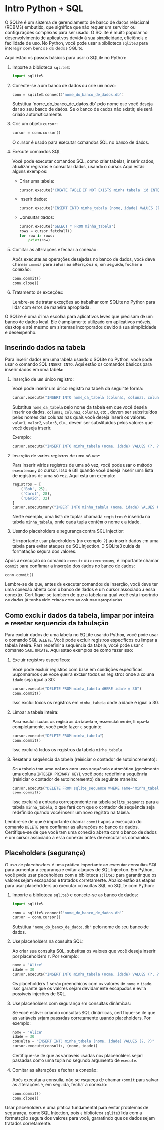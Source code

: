 # Intro Python + SQL

O SQLite é um sistema de gerenciamento de banco de dados relacional (RDBMS) embutido, que significa que não requer um servidor ou configurações complexas para ser usado. O SQLite é muito popular no desenvolvimento de aplicativos devido à sua simplicidade, eficiência e facilidade de uso. No Python, você pode usar a biblioteca `sqlite3` para interagir com bancos de dados SQLite.

Aqui estão os passos básicos para usar o SQLite no Python:

1. Importe a biblioteca `sqlite3`:

   ```python
   import sqlite3
   ```

2. Conecte-se a um banco de dados ou crie um novo:

   ```python
   conn = sqlite3.connect('nome_do_banco_de_dados.db')
   ```

   Substitua 'nome_do_banco_de_dados.db' pelo nome que você deseja dar ao seu banco de dados. Se o banco de dados não existir, ele será criado automaticamente.

3. Crie um objeto `cursor`:

   ```python
   cursor = conn.cursor()
   ```

   O cursor é usado para executar comandos SQL no banco de dados.

4. Execute comandos SQL:

   Você pode executar comandos SQL, como criar tabelas, inserir dados, atualizar registros e consultar dados, usando o cursor. Aqui estão alguns exemplos:

   - Criar uma tabela:

     ```python
     cursor.execute('CREATE TABLE IF NOT EXISTS minha_tabela (id INTEGER PRIMARY KEY, nome TEXT, idade INTEGER)')
     ```

   - Inserir dados:

     ```python
     cursor.execute('INSERT INTO minha_tabela (nome, idade) VALUES (?, ?)', ('Alice', 30))
     ```

   - Consultar dados:

     ```python
     cursor.execute('SELECT * FROM minha_tabela')
     rows = cursor.fetchall()
     for row in rows:
         print(row)
     ```

5. Comitar as alterações e fechar a conexão:

   Após executar as operações desejadas no banco de dados, você deve chamar `commit` para salvar as alterações e, em seguida, fechar a conexão:

   ```python
   conn.commit()
   conn.close()
   ```

6. Tratamento de exceções:

   Lembre-se de tratar exceções ao trabalhar com SQLite no Python para lidar com erros de maneira apropriada.

O SQLite é uma ótima escolha para aplicativos leves que precisam de um banco de dados local. Ele é amplamente utilizado em aplicativos móveis, desktop e até mesmo em sistemas incorporados devido à sua simplicidade e desempenho.

## Inserindo dados na tabela

Para inserir dados em uma tabela usando o SQLite no Python, você pode usar o comando SQL `INSERT INTO`. Aqui estão os comandos básicos para inserir dados em uma tabela:

1. Inserção de um único registro:

   Você pode inserir um único registro na tabela da seguinte forma:

   ```python
   cursor.execute("INSERT INTO nome_da_tabela (coluna1, coluna2, coluna3) VALUES (?, ?, ?)", (valor1, valor2, valor3))
   ```

   Substitua `nome_da_tabela` pelo nome da tabela em que você deseja inserir os dados. `coluna1`, `coluna2`, `coluna3`, etc., devem ser substituídos pelos nomes das colunas nas quais você deseja inserir os valores. `valor1`, `valor2`, `valor3`, etc., devem ser substituídos pelos valores que você deseja inserir.

   Exemplo:

   ```python
   cursor.execute("INSERT INTO minha_tabela (nome, idade) VALUES (?, ?)", ('Alice', 30))
   ```

2. Inserção de vários registros de uma só vez:

   Para inserir vários registros de uma só vez, você pode usar o método `executemany` do cursor. Isso é útil quando você deseja inserir uma lista de registros de uma só vez. Aqui está um exemplo:

   ```python
   registros = [
       ('Bob', 25),
       ('Carol', 28),
       ('David', 32)
   ]
   cursor.executemany("INSERT INTO minha_tabela (nome, idade) VALUES (?, ?)", registros)
   ```

   Neste exemplo, uma lista de tuplas chamada `registros` é inserida na tabela `minha_tabela`, onde cada tupla contém o nome e a idade.

3. Usando placeholders e segurança contra SQL Injection:

   É importante usar placeholders (no exemplo, `?`) ao inserir dados em uma tabela para evitar ataques de SQL Injection. O SQLite3 cuida da formatação segura dos valores.

Após a execução do comando `execute` ou `executemany`, é importante chamar `commit` para confirmar a inserção dos dados no banco de dados:

```python
conn.commit()
```

Lembre-se de que, antes de executar comandos de inserção, você deve ter uma conexão aberta com o banco de dados e um cursor associado a essa conexão. Certifique-se também de que a tabela na qual você está inserindo os dados já tenha sido criada com as colunas apropriadas.

## Como excluir dados da tabela, limpar por inteira e resetar sequencia da tabulação

Para excluir dados de uma tabela no SQLite usando Python, você pode usar o comando SQL `DELETE`. Você pode excluir registros específicos ou limpar a tabela inteira. Para redefinir a sequência da tabela, você pode usar o comando SQL `UPDATE`. Aqui estão exemplos de como fazer isso:

1. Excluir registros específicos:

   Você pode excluir registros com base em condições específicas. Suponhamos que você queira excluir todos os registros onde a coluna `idade` seja igual a 30:

   ```python
   cursor.execute("DELETE FROM minha_tabela WHERE idade = 30")
   conn.commit()
   ```

   Isso exclui todos os registros em `minha_tabela` onde a idade é igual a 30.

2. Limpar a tabela inteira:

   Para excluir todos os registros da tabela e, essencialmente, limpá-la completamente, você pode fazer o seguinte:

   ```python
   cursor.execute("DELETE FROM minha_tabela")
   conn.commit()
   ```

   Isso excluirá todos os registros da tabela `minha_tabela`.

3. Resetar a sequência da tabela (reiniciar o contador de autoincremento):

   Se a tabela tem uma coluna com uma sequência automática (geralmente uma coluna `INTEGER PRIMARY KEY`), você pode redefinir a sequência (reiniciar o contador de autoincremento) da seguinte maneira:

   ```python
   cursor.execute("DELETE FROM sqlite_sequence WHERE name='minha_tabela'")
   conn.commit()
   ```

   Isso excluirá a entrada correspondente na tabela `sqlite_sequence` para a tabela `minha_tabela`, o que fará com que o contador de sequência seja redefinido quando você inserir um novo registro na tabela.

Lembre-se de que é importante chamar `commit` após a execução do comando `DELETE` para confirmar as alterações no banco de dados. Certifique-se de que você tem uma conexão aberta com o banco de dados e um cursor associado a essa conexão antes de executar os comandos.

## Placeholders (segurança)

O uso de placeholders é uma prática importante ao executar consultas SQL para aumentar a segurança e evitar ataques de SQL Injection. Em Python, você pode usar placeholders com a biblioteca `sqlite3` para garantir que os valores sejam escapados e tratados corretamente. Abaixo estão as etapas para usar placeholders ao executar consultas SQL no SQLite com Python:

1. Importe a biblioteca `sqlite3` e conecte-se ao banco de dados:

   ```python
   import sqlite3

   conn = sqlite3.connect('nome_do_banco_de_dados.db')
   cursor = conn.cursor()
   ```

   Substitua `'nome_do_banco_de_dados.db'` pelo nome do seu banco de dados.

2. Use placeholders na consulta SQL:

   Ao criar sua consulta SQL, substitua os valores que você deseja inserir por placeholders `?`. Por exemplo:

   ```python
   nome = 'Alice'
   idade = 30
   cursor.execute("INSERT INTO minha_tabela (nome, idade) VALUES (?, ?)", (nome, idade))
   ```

   Os placeholders `?` serão preenchidos com os valores de `nome` e `idade`. Isso garante que os valores sejam devidamente escapados e evita possíveis injeções de SQL.

3. Use placeholders com segurança em consultas dinâmicas:

   Se você estiver criando consultas SQL dinâmicas, certifique-se de que as variáveis sejam passadas corretamente usando placeholders. Por exemplo:

   ```python
   nome = 'Alice'
   idade = 30
   consulta = "INSERT INTO minha_tabela (nome, idade) VALUES (?, ?)"
   cursor.execute(consulta, (nome, idade))
   ```

   Certifique-se de que as variáveis usadas nos placeholders sejam passadas como uma tupla no segundo argumento de `execute`.

4. Comitar as alterações e fechar a conexão:

   Após executar a consulta, não se esqueça de chamar `commit` para salvar as alterações e, em seguida, fechar a conexão:

   ```python
   conn.commit()
   conn.close()
   ```

Usar placeholders é uma prática fundamental para evitar problemas de segurança, como SQL Injection, pois a biblioteca `sqlite3` lida com a formatação segura dos valores para você, garantindo que os dados sejam tratados corretamente.
